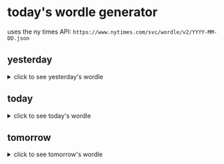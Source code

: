 # today's wordle generator

uses the ny times API: `https://www.nytimes.com/svc/wordle/v2/YYYY-MM-DD.json`

## yesterday

<details>
    <summary>click to see yesterday's wordle</summary>

    cease

</details>

## today

<details>
    <summary>click to see today's wordle</summary>

    datum

</details>

## tomorrow

<details>
    <summary>click to see tomorrow's wordle</summary>

    edify

</details>

